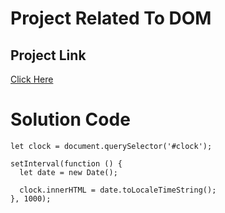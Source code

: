 # Project Related To DOM

## Project Link
[Click Here](https://stackblitz.com/edit/dom-project-chaiaurcode-d8wfdp?file=index.html)

# Solution Code

``` Javasc
let clock = document.querySelector('#clock');

setInterval(function () {
  let date = new Date();

  clock.innerHTML = date.toLocaleTimeString();
}, 1000);

```


